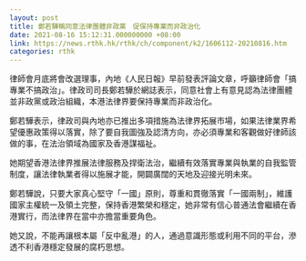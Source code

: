 ```yaml
---
layout: post
title: 鄭若驊稱同意法律團體非政黨　促保持專業而非政治化
date: 2021-08-16 15:12:31.000000000 +08:00
link: https://news.rthk.hk/rthk/ch/component/k2/1606112-20210816.htm
categories: rthk
---
```


律師會月底將會改選理事，內地《人民日報》早前發表評論文章，呼籲律師會「搞專業不搞政治」。律政司司長鄭若驊於網誌表示，同意社會上有意見認為法律團體並非政黨或政治組織，本港法律界要保持專業而非政治化。

鄭若驊表示，律政司與內地亦已推出多項措施為法律界拓展市場，如果法律業界希望優惠政策得以落實，除了要自我圖強及認清方向，亦必須專業和客觀做好律師該做的事，在法治領域為國家及香港謀福祉。

她期望香港法律界推展法律服務及捍衛法治，繼續有效落實專業與執業的自我監管制度，讓法律執業者得以施展才能，開闢廣闊的天地及迎接光明未來。

鄭若驊說，只要大家真心堅守「一國」原則，尊重和貫徹落實「一國兩制」，維護國家主權統一及領土完整，保持香港繁榮和穩定，她非常有信心普通法會繼續在香港實行，而法律界在當中亦擔當重要角色。

她又說，不能再讓根本屬「反中亂港」的人，通過意識形態或利用不同的平台，滲透不利香港穩定發展的腐朽思想。
